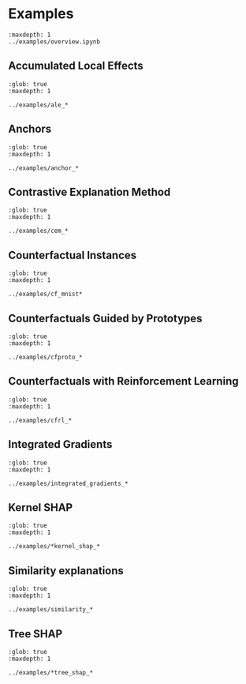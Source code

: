 # Examples

```{toctree}
:maxdepth: 1
../examples/overview.ipynb
```

## Accumulated Local Effects
```{toctree}
:glob: true
:maxdepth: 1

../examples/ale_*
```

## Anchors
```{toctree}
:glob: true
:maxdepth: 1

../examples/anchor_*
```

## Contrastive Explanation Method
```{toctree}
:glob: true
:maxdepth: 1

../examples/cem_*
```

## Counterfactual Instances
```{toctree}
:glob: true
:maxdepth: 1

../examples/cf_mnist*
```

## Counterfactuals Guided by Prototypes
```{toctree}
:glob: true
:maxdepth: 1

../examples/cfproto_*
```

## Counterfactuals with Reinforcement Learning
```{toctree}
:glob: true
:maxdepth: 1

../examples/cfrl_*
```

## Integrated Gradients
```{toctree}
:glob: true
:maxdepth: 1

../examples/integrated_gradients_*
```

## Kernel SHAP
```{toctree}
:glob: true
:maxdepth: 1

../examples/*kernel_shap_*
```

## Similarity explanations
```{toctree}
:glob: true
:maxdepth: 1

../examples/similarity_*
```

## Tree SHAP
```{toctree}
:glob: true
:maxdepth: 1

../examples/*tree_shap_*
```

